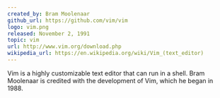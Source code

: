 ```yaml
---
created_by: Bram Moolenaar
github_url: https://github.com/vim/vim
logo: vim.png
released: November 2, 1991
topic: vim
url: http://www.vim.org/download.php
wikipedia_url: https://en.wikipedia.org/wiki/Vim_(text_editor)
---
```

Vim is a highly customizable text editor that can run in a shell. Bram Moolenaar is credited with the development of Vim, which he began in 1988.